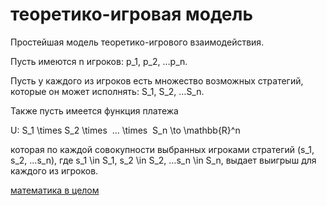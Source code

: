 # теоретико-игровая модель
Простейшая модель теоретико-игрового взаимодействия.

Пусть имеются n игроков: p\_1, p\_2, …p\_n.

Пусть у каждого из игроков есть множество возможных стратегий, которые он может исполнять: S\_1, S\_2, …S\_n.

Также пусть имеется функция платежа 

U: S\_1 \\times S\_2 \\times  … \\times  S\_n \\to \\mathbb{R}^n

которая по каждой совокупности выбранных игроками стратегий (s\_1, s\_2, …s\_n), где s\_1 \\in S\_1, s\_2 \\in S\_2, …s\_n \\in S\_n, выдает выигрыш для каждого из игроков.

[математика в целом](%D0%BC%D0%B0%D1%82%D0%B5%D0%BC%D0%B0%D1%82%D0%B8%D0%BA%D0%B0%20%D0%B2%20%D1%86%D0%B5%D0%BB%D0%BE%D0%BC)